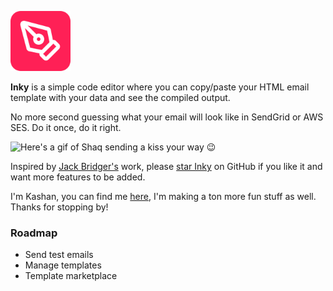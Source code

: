 ![Inky's logo](./public/favicon-96x96.png)

**Inky** is a simple code editor where you can copy/paste your HTML email template with your data and see the compiled output.

No more second guessing what your email will look like in SendGrid or AWS SES. Do it once, do it right.

![Here's a gif of Shaq sending a kiss your way 😉](https://media1.giphy.com/media/v1.Y2lkPTc5MGI3NjExZGs5c2o2czEwb3NvZ25wMzhrYWgwZm9vMDl5cW5kZnFoOXl0MDhuMCZlcD12MV9pbnRlcm5hbF9naWZfYnlfaWQmY3Q9Zw/10UUe8ZsLnaqwo/giphy.gif)

Inspired by [Jack Bridger's](https://handlebars-email-html-previewer.vercel.app/?ref=inky.kashanahmad.me) work, please [star Inky](https://github.com/thekayshawn/inky?ref=inky.kashanahmad.me) on GitHub if you like it and want more features to be added.

I'm Kashan, you can find me [here](https://kashanahmad.me/?ref=inky.kashanahmad.me), I'm making a ton more fun stuff as well. Thanks for stopping by!

### Roadmap

- Send test emails
- Manage templates
- Template marketplace
